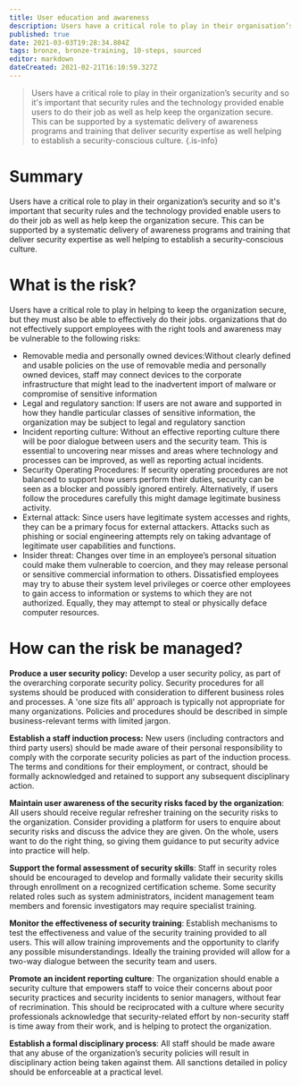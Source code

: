 ```yaml
---
title: User education and awareness
description: Users have a critical role to play in their organisation’s security and so it's important that security rules and the technology provided enable users to do their job as well as help keep the organisation secure. 
published: true
date: 2021-03-03T19:28:34.804Z
tags: bronze, bronze-training, 10-steps, sourced
editor: markdown
dateCreated: 2021-02-21T16:10:59.327Z
---
```


> Users have a critical role to play in their organization’s security and so it's important that security rules and the technology provided enable users to do their job as well as help keep the organization secure. This can be supported by a systematic delivery of awareness programs and training that deliver security expertise as well helping to establish a security-conscious culture.
{.is-info}

# Summary
Users have a critical role to play in their organization’s security and so it's important that security rules and the technology provided enable users to do their job as well as help keep the organization secure. This can be supported by a systematic delivery of awareness programs and training that deliver security expertise as well helping to establish a security-conscious culture.

# What is the risk?
Users have a critical role to play in helping to keep the organization secure, but they must also be able to effectively do their jobs. organizations that do not effectively support employees with the right tools and awareness may be vulnerable to the following risks:

- Removable media and personally owned devices:Without clearly defined and usable policies on the use of removable media and personally owned devices, staff may connect devices to the corporate infrastructure that might lead to the inadvertent import of malware or compromise of sensitive information
- Legal and regulatory sanction: If users are not aware and supported in how they handle particular classes of sensitive information, the organization may be subject to legal and regulatory sanction
- Incident reporting culture: Without an effective reporting culture there will be poor dialogue between users and the security team. This is essential to uncovering near misses and areas where technology and processes can be improved, as well as reporting actual incidents.
- Security Operating Procedures: If security operating procedures are not balanced to support how users perform their duties, security can be seen as a blocker and possibly ignored entirely. Alternatively, if users follow the procedures carefully this might damage legitimate business activity.
- External attack: Since users have legitimate system accesses and rights, they can be a primary focus for external attackers. Attacks such as phishing or social engineering attempts rely on taking advantage of legitimate user capabilities and functions.
- Insider threat: Changes over time in an employee’s personal situation could make them vulnerable to coercion, and they may release personal or sensitive commercial information to others. Dissatisfied employees may try to abuse their system level privileges or coerce other employees to gain access to information or systems to which they are not authorized. Equally, they may attempt to steal or physically deface computer resources.

# How can the risk be managed?
**Produce a user security policy:** Develop a user security policy, as part of the overarching corporate security policy. Security procedures for all systems should be produced with consideration to different business roles and processes. A 'one size fits all' approach is typically not appropriate for many organizations. Policies and procedures should be described in simple business-relevant terms with limited jargon.

**Establish a staff induction process:** New users (including contractors and third party users) should be made aware of their personal responsibility to comply with the corporate security policies as part of the induction process. The terms and conditions for their employment, or contract, should be formally acknowledged and retained to support any subsequent disciplinary action.

**Maintain user awareness of the security risks faced by the organization**: All users should receive regular refresher training on the security risks to the organization. Consider providing a platform for users to enquire about security risks and discuss the advice they are given. On the whole, users want to do the right thing, so giving them guidance to put security advice into practice will help.

**Support the formal assessment of security skills**: Staff in security roles should be encouraged to develop and formally validate their security skills through enrollment on a recognized certification scheme. Some security related roles such as system administrators, incident management team members and forensic investigators may require specialist training.

**Monitor the effectiveness of security training**: Establish mechanisms to test the effectiveness and value of the security training provided to all users. This will allow training improvements and the opportunity to clarify any possible misunderstandings. Ideally the training provided will allow for a two-way dialogue between the security team and users.

**Promote an incident reporting culture**: The organization should enable a security culture that empowers staff to voice their concerns about poor security practices and security incidents to senior managers, without fear of recrimination. This should be reciprocated with a culture where security professionals acknowledge that security-related effort by non-security staff is time away from their work, and is helping to protect the organization.

**Establish a formal disciplinary process**: All staff should be made aware that any abuse of the organization’s security policies will result in disciplinary action being taken against them. All sanctions detailed in policy should be enforceable at a practical level.

